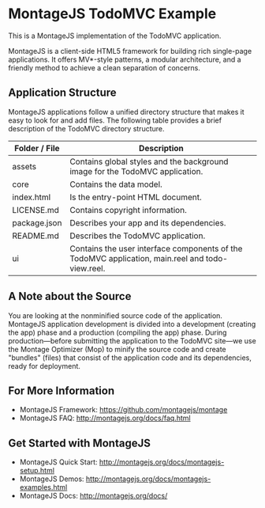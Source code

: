 # MontageJS TodoMVC Example

This is a MontageJS implementation of the TodoMVC application.

MontageJS is a client-side HTML5 framework for building rich single-page applications. It offers MV*-style patterns, a modular architecture, and a friendly method to achieve a clean separation of concerns.

## Application Structure
MontageJS applications follow a unified directory structure that makes it easy to look for and add files. The following table provides a brief description of the TodoMVC directory structure.

Folder / File | Description |
------------ | ------------- 
assets | Contains global styles and the background image for the TodoMVC application.
core | Contains the data model.
index.html | Is the entry-point HTML document.  
LICENSE.md | Contains copyright information.
package.json | Describes your app and its dependencies.  
README.md | Describes the TodoMVC application. 
ui | Contains the user interface components of the TodoMVC application, main.reel and todo-view.reel. 

## A Note about the Source
You are looking at the nonminified source code of the application. MontageJS application development is divided into a development (creating the app) phase and a production (compiling the app) phase. During production—before submitting the application to the TodoMVC site—we use the Montage Optimizer (Mop) to minify the source code and create "bundles" (files) that consist of the application code and its dependencies, ready for deployment.

## For More Information
* MontageJS Framework: https://github.com/montagejs/montage
* MontageJS FAQ: http://montagejs.org/docs/faq.html

## Get Started with MontageJS

* MontageJS Quick Start: http://montagejs.org/docs/montagejs-setup.html
* MontageJS Demos: http://montagejs.org/docs/montagejs-examples.html
* MontageJS Docs: http://montagejs.org/docs/

